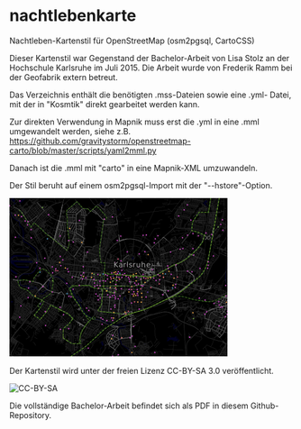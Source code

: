 # nachtlebenkarte
Nachtleben-Kartenstil für OpenStreetMap (osm2pgsql, CartoCSS)

Dieser Kartenstil war Gegenstand der Bachelor-Arbeit von Lisa Stolz
an der Hochschule Karlsruhe im Juli 2015. Die Arbeit wurde von 
Frederik Ramm bei der Geofabrik extern betreut.

Das Verzeichnis enthält die benötigten .mss-Dateien sowie eine .yml-
Datei, mit der in "Kosmtik" direkt gearbeitet werden kann. 

Zur direkten Verwendung in Mapnik muss erst die .yml in eine .mml 
umgewandelt werden, siehe z.B. https://github.com/gravitystorm/openstreetmap-carto/blob/master/scripts/yaml2mml.py 

Danach ist die .mml mit "carto" in eine Mapnik-XML umzuwandeln.

Der Stil beruht auf einem osm2pgsql-Import mit der "--hstore"-Option.

![Screenshot](screenshot.png)

Der Kartenstil wird unter der freien Lizenz CC-BY-SA 3.0 veröffentlicht.

![CC-BY-SA](https://licensebuttons.net/l/by-sa/3.0/88x31.png)

Die vollständige Bachelor-Arbeit befindet sich als PDF in diesem Github-Repository.

